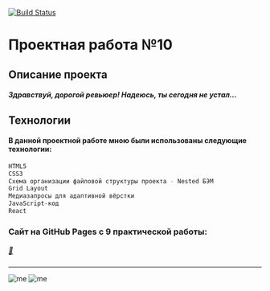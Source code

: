 [![Build Status](https://i.imgur.com/jpIZtTM.png)](https://praktikum.yandex.ru/profile/web/)
# Проектная работа №10
## Описание проекта

##### Здравствуй, дорогой ревьюер! Надеюсь, ты сегодня не устал...

## Технологии
#### В данной проектной работе мною были использованы следующие технологии:
```sh
HTML5
CSS3
Схема организации файловой структуры проекта - Nested БЭМ
Grid Layout
Медиазапросы для адаптивной вёрстки
JavaScript-код
React
```

### Сайт на GitHub Pages с 9 практической работы:
##### [🥺](https://m3rcyk1ng.github.io/mesto)
______________________
![me](https://img.shields.io/badge/-©%202021.-blue) ![me](https://img.shields.io/badge/-Vova%20Gridnev-blue)